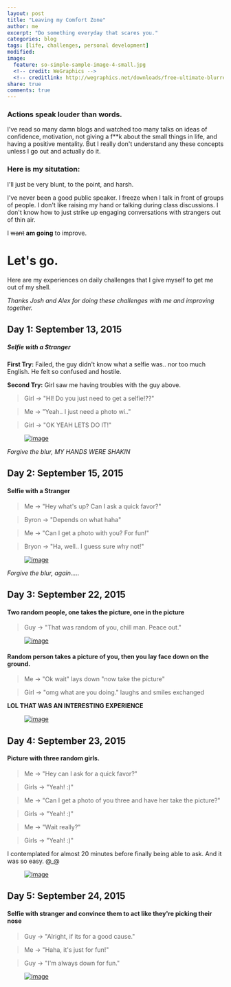 ```yaml
---
layout: post
title: "Leaving my Comfort Zone"
author: me
excerpt: "Do something everyday that scares you."
categories: blog
tags: [life, challenges, personal development]
modified:
image:
  feature: so-simple-sample-image-4-small.jpg
  <!-- credit: WeGraphics -->
  <!-- creditlink: http://wegraphics.net/downloads/free-ultimate-blurred-background-pack/ -->
share: true
comments: true
---
```


### Actions speak louder than words.

I've read so many damn blogs and watched too many talks on ideas of confidence, motivation, not giving a f**k about the small things in life, and having a positive mentality. But I really don't understand any these concepts unless I go out and actually do it. 

### Here is my situtation:

I'll just be very blunt, to the point, and harsh.

I've never been a good public speaker. I freeze when I talk in front of groups of people. I don't like raising my hand or talking during class discussions. I don't know how to just strike up engaging conversations with strangers out of thin air. 

I <s>want</s> **am going** to improve.


# Let's go.

Here are my experiences on daily challenges that I give myself to get me out of my shell.

*Thanks Josh and Alex for doing these challenges with me and improving together.*

## Day 1: September 13, 2015

##### Selfie with a Stranger

**First Try:** Failed, the guy didn't know what a selfie was.. nor too much English. He felt so confused and hostile.

**Second Try:** Girl saw me having troubles with the guy above.

> Girl -> "HI! Do you just need to get a selfie!??"

> Me -> "Yeah.. I just need a photo wi.."

> Girl -> "OK YEAH LETS DO IT!"

<figure>
    <a href="/../../images/challenges/09_13_15_First.jpg"><img src="/../../images/challenges/09_13_15_First.jpg" alt="image"></a>
</figure>

*Forgive the blur, MY HANDS WERE SHAKIN*









## Day 2: September 15, 2015

#### Selfie with a Stranger

> Me -> "Hey what's up? Can I ask a quick favor?"

> Byron -> "Depends on what haha"

> Me -> "Can I get a photo with you? For fun!"

> Bryon -> "Ha, well.. I guess sure why not!"

<figure>
    <a href="/../../images/challenges/09_15_15_Second_Byron.jpg"><img src="/../../images/challenges/09_15_15_Second_Byron.jpg" alt="image"></a>
</figure>

*Forgive the blur, again.....*









## Day 3: September 22, 2015

#### Two random people, one takes the picture, one in the picture

> Guy -> "That was random of you, chill man. Peace out."

<figure class="half">
    <a href="/../../images/challenges/09_22_15_other.jpg"><img src="/../../images/challenges/09_22_15_other.jpg" alt="image"></a>
</figure>


#### Random person takes a picture of you, then you lay face down on the ground.

> Me -> "Ok wait" lays down "now take the picture"

> Girl -> "omg what are you doing." laughs and smiles exchanged

**LOL THAT WAS AN INTERESTING EXPERIENCE**

<figure>
    <a href="/../../images/challenges/09_22_15_lay_down.jpg"><img src="/../../images/challenges/09_22_15_lay_down.jpg" alt="image"></a>
</figure>












## Day 4: September 23, 2015

#### Picture with three random girls.

> Me -> "Hey can I ask for a quick favor?"

> Girls -> "Yeah! :)"

> Me -> "Can I get a photo of you three and have her take the picture?"

> Girls -> "Yeah! :)"

> Me -> "Wait really?"

> Girls -> "Yeah! :)"

I contemplated for almost 20 minutes before finally being able to ask. And it was so easy. @_@

<figure>
    <a href="/../../images/challenges/09_23_15_three_girls.jpg"><img src="/../../images/challenges/09_23_15_three_girls.jpg" alt="image"></a>
</figure>












## Day 5: September 24, 2015

#### Selfie with stranger and convince them to act like they're picking their nose

> Guy -> "Alright, if its for a good cause."

> Me -> "Haha, it's just for fun!"

> Guy -> "I'm always down for fun."

<figure>
    <a href="/../../images/challenges/09_24_15_pick_nose.jpg"><img src="/../../images/challenges/09_24_15_pick_nose.jpg" alt="image"></a>
</figure>



